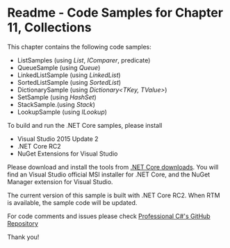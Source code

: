 # Readme - Code Samples for Chapter 11, CollectionsThis chapter contains the following code samples:* ListSamples (using *List<T>*, *IComparer<T>*, predicate)* QueueSample (using *Queue<T>*)* LinkedListSample (using *LinkedList<T>*)* SortedListSample (using *SortedList<T>*)* DictionarySample (using *Dictionary<TKey, TValue>*)* SetSample (using *HashSet<T>*)* StackSample.(using *Stack<T>*)* LookupSample (using *ILookup*)To build and run the .NET Core samples, please install* Visual Studio 2015 Update 2* .NET Core RC2* NuGet Extensions for Visual StudioPlease download and install the tools from [.NET Core downloads](https://www.microsoft.com/net/core#windows). You will find an Visual Studio official MSI installer for .NET Core, and the NuGet Manager extension for Visual Studio. The current version of this sample is built with .NET Core RC2. When RTM is available, the sample code will be updated.For code comments and issues please check [Professional C#'s GitHub Repository](https://github.com/ProfessionalCSharp/ProfessionalCSharp6)Thank you!